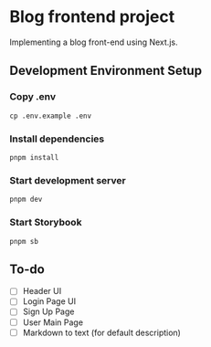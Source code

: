 # Blog frontend project

Implementing a blog front-end using Next.js.

## Development Environment Setup

### Copy .env

```shell
cp .env.example .env
```

### Install dependencies

```shell
pnpm install
```

### Start development server

```shell
pnpm dev
```

### Start Storybook

```shell
pnpm sb
```

## To-do

- [ ] Header UI
- [ ] Login Page UI
- [ ] Sign Up Page
- [ ] User Main Page
- [ ] Markdown to text (for default description)
